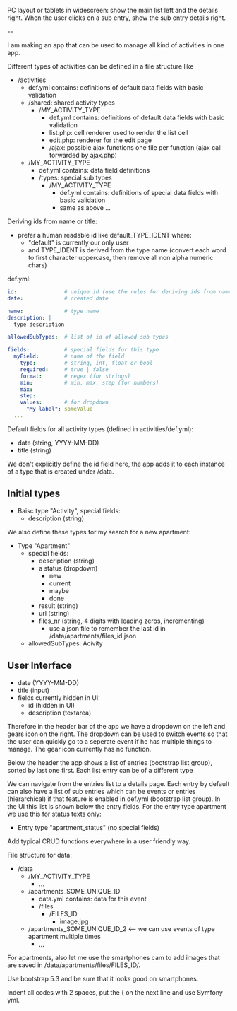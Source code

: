 
PC layout or tablets in widescreen: show the main list left and the details right. When the user clicks on a sub entry, show the sub entry details right.

 --

I am making an app that can be used to manage all kind of activities in one app.

Different types of activities can be defined in a file structure like

- /activities
  - def.yml contains: definitions of default data fields with basic validation
  - /shared: shared activity types
    - /MY_ACTIVITY_TYPE
      - def.yml contains: definitions of default data fields with basic validation
      - list.php: cell renderer used to render the list cell
      - edit.php: renderer for the edit page
      - /ajax: possible ajax functions one file per function (ajax call forwarded by ajax.php)
  - /MY_ACTIVITY_TYPE
    - def.yml contains: data field definitions
    - /types: special sub types
      - /MY_ACTIVITY_TYPE
        - def.yml contains: definitions of special data fields with basic validation
        - same as above ...

Deriving ids from name or title:

- prefer a human readable id like default_TYPE_IDENT where:
  - "default" is currently our only user
  - and TYPE_IDENT is derived from the type name (convert each word to first character uppercase, then remove all non alpha numeric chars)

def.yml:

```yml
id:               # unique id (use the rules for deriving ids from name)
date:             # created date

name:             # type name
description: |
  type description

allowedSubTypes:  # list of id of allowed sub types

fields:           # special fields for this type
  myField:        # name of the field
    type:         # string, int, float or bool
    required:     # true | false
    format:       # regex (for strings)
    min:          # min, max, step (for numbers)
    max: 
    step: 
    values:       # for dropdown
      "My label": someValue 
  ...
```

Default fields for all activity types (defined in activities/def.yml):

- date (string, YYYY-MM-DD)
- title (string)

We don't explicitly define the id field here, the app adds it to each instance of a type that is created under /data.

## Initial types

- Baisc type "Activity", special fields:
  - description (string)

We also define these types for my search for a new apartment:

- Type "Apartment"
  - special fields:
    - description (string)
    - a status (dropdown)
      - new
      - current
      - maybe
      - done
    - result (string)
    - url (string)
    - files_nr (string, 4 digits with leading zeros, incrementing)
      - use a json file to remember the last id in /data/apartments/files_id.json
  - allowedSubTypes: Acivity

## User Interface

  - date (YYYY-MM-DD)
  - title (input)
  - fields currently hidden in UI:
    - id (hidden in UI)
    - description (textarea)

Therefore in the header bar of the app we have a dropdown on the left and gears icon on the right. The dropdown can be used to switch events so that the user can quickly go to a seperate event if he has multiple things to manage. The gear icon currently has no function. 

Below the header the app shows a list of entries (bootstrap list group), sorted by last one first. Each list entry can be of a different type

We can navigate from the entries list to a details page. Each entry by default can also have a list of sub entries which can be events or entries (hierarchical) if that feature is enabled in def.yml (bootstrap list group). In the UI this list is shown below the entry fields. For the entry type apartment we use this for status texts only:

- Entry type "apartment_status" (no special fields)

Add typical CRUD functions everywhere in a user friendly way.

File structure for data:

- /data
  - /MY_ACTIVITY_TYPE
    - ...
  - /apartments_SOME_UNIQUE_ID
    - data.yml contains: data for this event
    - /files
      - /FILES_ID
        - image.jpg
  - /apartments_SOME_UNIQUE_ID_2  <-- we can use events of type apartment multiple times
    - ,,,

For apartments, also let me use the smartphones cam to add images that are saved in /data/apartments/files/FILES_ID/.

Use bootstrap 5.3 and be sure that it looks good on smartphones.

Indent all codes with 2 spaces, put the { on the next line and use Symfony yml.
